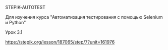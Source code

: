 STEPIK-AUTOTEST

Для изучения курса "Автоматизация тестирования с помощью Selenium и Python"

Урок 3.1

https://stepik.org/lesson/187065/step/7?unit=161976 
